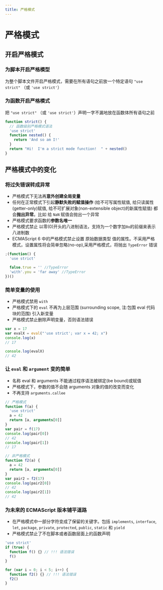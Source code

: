 ```yaml
---
title: 严格模式
---
```


# 严格模式

## 开启严格模式

### 为脚本开启严格模型

为整个脚本文件开启严格模式，需要在所有语句之前放一个特定语句 `"use strict"` （或 `'use strict'`）

### 为函数开启严格模式

把 `"use strict"` （或 `'use strict'`）声明一字不漏地放在函数体所有语句之前

```js
function strict() {
  // 函数级别严格模式语法
  'use strict'
  function nested() {
    return 'And so am I!'
  }
  return "Hi!  I'm a strict mode function!  " + nested()
}
```

## 严格模式中的变化

### 将过失错误转成异常

- 严格模式下无法再**意外创建全局变量**
- 任何在正常模式下引起**静默失败的赋值操作** (给不可写属性赋值, 给只读属性(getter-only)赋值, 给不可扩展对象(non-extensible object)的新属性赋值) 都会**抛出异常**。比如 给 `NaN` 赋值会抛出一个异常
- 严格模式要求函数的**参数名唯一**
- 严格模式禁止 以零(0)开头的八进制语法，支持为一个数字加`0o`的前缀来表示八进制数
- ECMAScript 6 中的严格模式禁止设置 原始数据类型 值的属性。不采用严格模式，设置属性将会简单忽略(no-op),采用严格模式，将抛出 `TypeError` 错误

```js
;(function() {
  'use strict'

  false.true = '' //TypeError
  'with'.you = 'far away' //TypeError
})()
```

### 简单变量的使用

- 严格模式禁用 `with`
- 严格模式下的 `eval` 不再为上层范围 (surrounding scope, 注:包围 eval 代码块的范围) 引入新变量
- 严格模式禁止删除声明变量，否则语法错误

```js
var x = 17
var evalX = eval("'use strict'; var x = 42; x")
console.log(x)
// 17

console.log(evalX)
// 42
```

### 让 `eval` 和 `argument` 变的简单

- 名称 eval 和 arguments 不能通过程序语法被绑定(be bound)或赋值
- 严格模式下，参数的值不会随 arguments 对象的值的改变而变化
- 不再支持 `arguments.callee`

```js
// 严格模式
function f(a) {
  'use strict'
  a = 42
  return [a, arguments[0]]
}
var pair = f(17)
console.log(pair[0])
// 42
console.log(pair[1])
// 17

// 非严格模式
function f2(a) {
  a = 42
  return [a, arguments[0]]
}
var pair2 = f2(17)
console.log(pair2[0])
// 42
console.log(pair2[1])
// 42
```

### 为未来的 ECMAScript 版本铺平道路

- 在严格模式中一部分字符变成了保留的关键字。包括 `implements`, `interface`, `let`, `package`, `private`, `protected`, `public`, `static` 和 `yield`
- 严格模式禁止了不在脚本或者函数层面上的函数声明

```js
'use strict'
if (true) {
  function f() {} // !!! 语法错误
  f()
}

for (var i = 0; i < 5; i++) {
  function f2() {} // !!! 语法错误
  f2()
}
```
